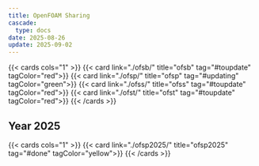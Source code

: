 ```yaml
---
title: OpenFOAM Sharing
cascade:
  type: docs
date: 2025-08-26
update: 2025-09-02
---
```



{{< cards cols="1" >}}
  {{< card link="./ofsb/" title="ofsb" tag="#toupdate" tagColor="red">}}
  {{< card link="./ofsp/" title="ofsp" tag="#updating" tagColor="green">}}
  {{< card link="./ofss/" title="ofss" tag="#toupdate" tagColor="red">}}
  {{< card link="./ofst/" title="ofst" tag="#toupdate" tagColor="red">}}
{{< /cards >}}

## Year 2025

{{< cards cols="1" >}}
  {{< card link="./ofsp2025/" title="ofsp2025" tag="#done" tagColor="yellow">}}
{{< /cards >}}

